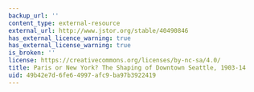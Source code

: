 ```yaml
---
backup_url: ''
content_type: external-resource
external_url: http://www.jstor.org/stable/40490846
has_external_licence_warning: true
has_external_license_warning: true
is_broken: ''
license: https://creativecommons.org/licenses/by-nc-sa/4.0/
title: Paris or New York? The Shaping of Downtown Seattle, 1903-14
uid: 49b42e7d-6fe6-4997-afc9-ba97b3922419
---
```

